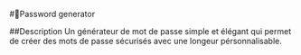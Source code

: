 #🔐Password generator

##Description 
Un générateur de mot de passe simple et élégant qui permet de créer des mots de passe sécurisés avec une longeur pérsonnalisable.


